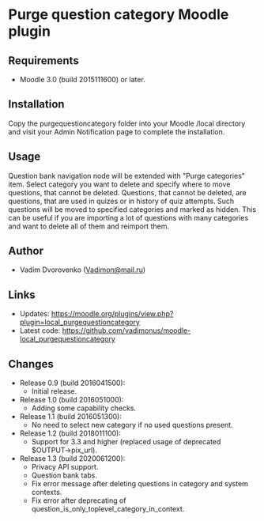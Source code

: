 Purge question category Moodle plugin
=====================================

Requirements
------------
- Moodle 3.0 (build 2015111600) or later.

Installation
------------
Copy the purgequestioncategory folder into your Moodle /local directory and visit your Admin Notification page to complete the installation.

Usage
-----
Question bank navigation node will be extended with "Purge categories" item. Select category you want to delete and specify where to 
move questions, that cannot be deleted. Questions, that cannot be deleted, are questions, that are used in quizes or in history of quiz
attempts. Such questions will be moved to specified categories and marked as hidden. This can be useful if you are importing a lot of 
questions with many categories and want to delete all of them and reimport them.

Author
------
- Vadim Dvorovenko (Vadimon@mail.ru)

Links
-----
- Updates: https://moodle.org/plugins/view.php?plugin=local_purgequestioncategory
- Latest code: https://github.com/vadimonus/moodle-local_purgequestioncategory

Changes
-------
- Release 0.9 (build 2016041500):
    - Initial release.
- Release 1.0 (build 2016051000):
    - Adding some capability checks.
- Release 1.1 (build 2016051300):
    - No need to select new category if no used questions present.
- Release 1.2 (build 2018011100):
    - Support for 3.3 and higher (replaced usage of deprecated $OUTPUT->pix_url).
- Release 1.3 (build 2020061200):
    - Privacy API support.
    - Question bank tabs.
    - Fix error message after deleting questions in category and system contexts. 
    - Fix error after deprecating of question_is_only_toplevel_category_in_context.
